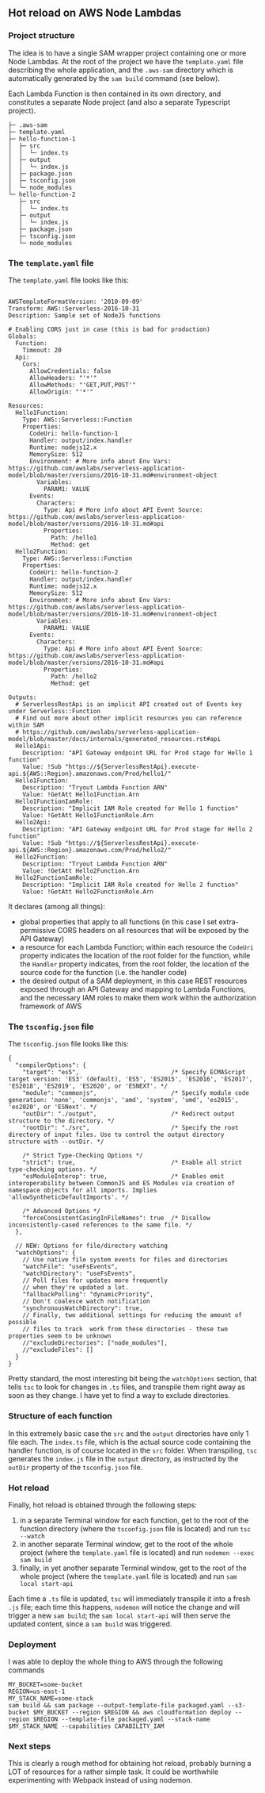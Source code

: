 ## Hot reload on AWS Node Lambdas

### Project structure
The idea is to have a single SAM wrapper project containing one or more Node Lambdas. At the root of the project we have the `template.yaml`
file describing the whole application, and the `.aws-sam` directory which is automatically generated by the `sam build` command (see below).

Each Lambda Function is then contained in its own directory, and constitutes a separate Node project (and also a separate Typescript project).
```
├─ .aws-sam
├─ template.yaml
├─ hello-function-1
│  ├─ src
│  │  └─ index.ts
│  ├─ output
│  │  └─ index.js
│  ├─ package.json
│  ├─ tsconfig.json
│  └─ node_modules
└─ hello-function-2
   ├─ src
   │  └─ index.ts
   ├─ output
   │  └─ index.js
   ├─ package.json
   ├─ tsconfig.json
   └─ node_modules
```

### The `template.yaml` file
The `template.yaml` file looks like this:
```

AWSTemplateFormatVersion: '2010-09-09'
Transform: AWS::Serverless-2016-10-31
Description: Sample set of NodeJS functions

# Enabling CORS just in case (this is bad for production)
Globals:
  Function:
    Timeout: 20
  Api:
    Cors:
      AllowCredentials: false
      AllowHeaders: "'*'"
      AllowMethods: "'GET,PUT,POST'"
      AllowOrigin: "'*'"

Resources:
  Hello1Function:
    Type: AWS::Serverless::Function
    Properties:
      CodeUri: hello-function-1
      Handler: output/index.handler
      Runtime: nodejs12.x
      MemorySize: 512
      Environment: # More info about Env Vars: https://github.com/awslabs/serverless-application-model/blob/master/versions/2016-10-31.md#environment-object
        Variables:
          PARAM1: VALUE
      Events:
        Characters:
          Type: Api # More info about API Event Source: https://github.com/awslabs/serverless-application-model/blob/master/versions/2016-10-31.md#api
          Properties:
            Path: /hello1
            Method: get
  Hello2Function:
    Type: AWS::Serverless::Function
    Properties:
      CodeUri: hello-function-2
      Handler: output/index.handler
      Runtime: nodejs12.x
      MemorySize: 512
      Environment: # More info about Env Vars: https://github.com/awslabs/serverless-application-model/blob/master/versions/2016-10-31.md#environment-object
        Variables:
          PARAM1: VALUE
      Events:
        Characters:
          Type: Api # More info about API Event Source: https://github.com/awslabs/serverless-application-model/blob/master/versions/2016-10-31.md#api
          Properties:
            Path: /hello2
            Method: get

Outputs:
  # ServerlessRestApi is an implicit API created out of Events key under Serverless::Function
  # Find out more about other implicit resources you can reference within SAM
  # https://github.com/awslabs/serverless-application-model/blob/master/docs/internals/generated_resources.rst#api
  Hello1Api:
    Description: "API Gateway endpoint URL for Prod stage for Hello 1 function"
    Value: !Sub "https://${ServerlessRestApi}.execute-api.${AWS::Region}.amazonaws.com/Prod/hello1/"
  Hello1Function:
    Description: "Tryout Lambda Function ARN"
    Value: !GetAtt Hello1Function.Arn
  Hello1FunctionIamRole:
    Description: "Implicit IAM Role created for Hello 1 function"
    Value: !GetAtt Hello1FunctionRole.Arn
  Hello2Api:
    Description: "API Gateway endpoint URL for Prod stage for Hello 2 function"
    Value: !Sub "https://${ServerlessRestApi}.execute-api.${AWS::Region}.amazonaws.com/Prod/hello2/"
  Hello2Function:
    Description: "Tryout Lambda Function ARN"
    Value: !GetAtt Hello2Function.Arn
  Hello2FunctionIamRole:
    Description: "Implicit IAM Role created for Hello 2 function"
    Value: !GetAtt Hello2FunctionRole.Arn
```
It declares (among all things):
- global properties that apply to all functions (in this case I set extra-permissive CORS headers on all resources that will be exposed by the API Gateway)
- a resource for each Lambda Function; within each resource the `CodeUri` property indicates the location of the root folder for the function, while the
`Handler` property indicates, from the root folder, the location of the source code for the function (i.e. the handler code)
- the desired output of a SAM deployment, in this case REST resources exposed through an API Gateway and mapping to Lambda Functions, and the necessary IAM
roles to make them work within the authorization framework of AWS

### The `tsconfig.json` file

The `tsconfig.json` file looks like this:
```
{
  "compilerOptions": {
    "target": "es5",                          /* Specify ECMAScript target version: 'ES3' (default), 'ES5', 'ES2015', 'ES2016', 'ES2017', 'ES2018', 'ES2019', 'ES2020', or 'ESNEXT'. */
    "module": "commonjs",                     /* Specify module code generation: 'none', 'commonjs', 'amd', 'system', 'umd', 'es2015', 'es2020', or 'ESNext'. */
    "outDir": "./output",                     /* Redirect output structure to the directory. */
    "rootDir": "./src",                       /* Specify the root directory of input files. Use to control the output directory structure with --outDir. */

    /* Strict Type-Checking Options */
    "strict": true,                           /* Enable all strict type-checking options. */
    "esModuleInterop": true,                  /* Enables emit interoperability between CommonJS and ES Modules via creation of namespace objects for all imports. Implies 'allowSyntheticDefaultImports'. */

    /* Advanced Options */
    "forceConsistentCasingInFileNames": true  /* Disallow inconsistently-cased references to the same file. */
  },

  // NEW: Options for file/directory watching
  "watchOptions": {
    // Use native file system events for files and directories
    "watchFile": "useFsEvents",
    "watchDirectory": "useFsEvents",
    // Poll files for updates more frequently
    // when they're updated a lot.
    "fallbackPolling": "dynamicPriority",
    // Don't coalesce watch notification
    "synchronousWatchDirectory": true,
    // Finally, two additional settings for reducing the amount of possible
    // files to track  work from these directories - these two properties seem to be unknown
    //"excludeDirectories": ["node_modules"],
    //"excludeFiles": []
  }
}
```
Pretty standard, the most interesting bit being the `watchOptions` section, that tells `tsc` to look for changes in `.ts` files, and transpile them right away
as soon as they change. I have yet to find a way to exclude directories.

### Structure of each function
In this extremely basic case the `src` and the `output` directories have only 1 file each. The `index.ts` file, which is the actual source code containing the handler function, is of course located in the `src` folder. When transpiling, `tsc` generates the `index.js` file in the `output` directory, as instructed by the `outDir` property of the `tsconfig.json` file.

### Hot reload
Finally, hot reload is obtained through the following steps:
1. in a separate Terminal window for each function, get to the root of the function directory (where the `tsconfig.json` file is located) and run `tsc --watch`
2. in another separate Terminal window, get to the root of the whole project (where the `template.yaml` file is located) and run `nodemon --exec sam build`
3. finally, in yet another separate Terminal window, get to the root of the whole project (where the `template.yaml` file is located) and run `sam local start-api`

Each time a `.ts` file is updated, `tsc` will immediately transpile it into a fresh `.js` file; each time this happens, `nodemon` will notice the change and will trigger a new `sam build`; the `sam local start-api` will then serve the updated content, since a `sam build` was triggered.

### Deployment
I was able to deploy the whole thing to AWS through the following commands
```
MY_BUCKET=some-bucket
REGION=us-east-1
MY_STACK_NAME=some-stack
sam build && sam package --output-template-file packaged.yaml --s3-bucket $MY_BUCKET --region $REGION && aws cloudformation deploy --region $REGION --template-file packaged.yaml --stack-name $MY_STACK_NAME --capabilities CAPABILITY_IAM
```

### Next steps
This is clearly a rough method for obtaining hot reload, probably burning a LOT of resources for a rather simple task. It could be worthwhile experimenting with Webpack instead of using
nodemon.